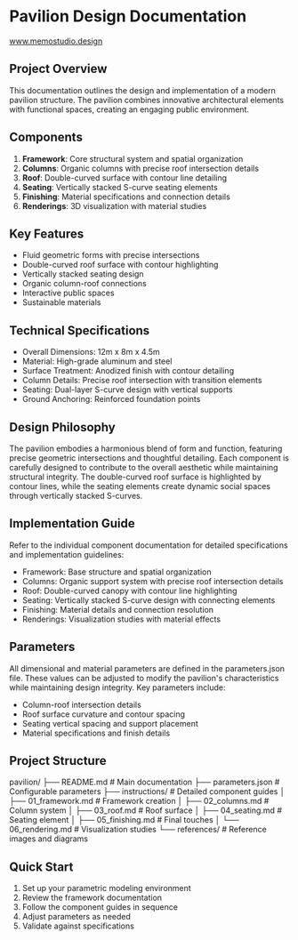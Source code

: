 # Pavilion Design Documentation
www.memostudio.design

## Project Overview
This documentation outlines the design and implementation of a modern pavilion structure. The pavilion combines innovative architectural elements with functional spaces, creating an engaging public environment.

## Components
1. **Framework**: Core structural system and spatial organization
2. **Columns**: Organic columns with precise roof intersection details
3. **Roof**: Double-curved surface with contour line detailing
4. **Seating**: Vertically stacked S-curve seating elements
5. **Finishing**: Material specifications and connection details
6. **Renderings**: 3D visualization with material studies

## Key Features
- Fluid geometric forms with precise intersections
- Double-curved roof surface with contour highlighting
- Vertically stacked seating design
- Organic column-roof connections
- Interactive public spaces
- Sustainable materials

## Technical Specifications
- Overall Dimensions: 12m x 8m x 4.5m
- Material: High-grade aluminum and steel
- Surface Treatment: Anodized finish with contour detailing
- Column Details: Precise roof intersection with transition elements
- Seating: Dual-layer S-curve design with vertical supports
- Ground Anchoring: Reinforced foundation points

## Design Philosophy
The pavilion embodies a harmonious blend of form and function, featuring precise geometric intersections and thoughtful detailing. Each component is carefully designed to contribute to the overall aesthetic while maintaining structural integrity. The double-curved roof surface is highlighted by contour lines, while the seating elements create dynamic social spaces through vertically stacked S-curves.

## Implementation Guide
Refer to the individual component documentation for detailed specifications and implementation guidelines:
- Framework: Base structure and spatial organization
- Columns: Organic support system with precise roof intersection details
- Roof: Double-curved canopy with contour line highlighting
- Seating: Vertically stacked S-curve design with connecting elements
- Finishing: Material details and connection resolution
- Renderings: Visualization studies with material effects

## Parameters
All dimensional and material parameters are defined in the parameters.json file. These values can be adjusted to modify the pavilion's characteristics while maintaining design integrity. Key parameters include:
- Column-roof intersection details
- Roof surface curvature and contour spacing
- Seating vertical spacing and support placement
- Material specifications and finish details

## Project Structure
pavilion/
├── README.md                 # Main documentation
├── parameters.json          # Configurable parameters
├── instructions/           # Detailed component guides
│   ├── 01_framework.md    # Framework creation
│   ├── 02_columns.md      # Column system
│   ├── 03_roof.md         # Roof surface
│   ├── 04_seating.md      # Seating element
│   ├── 05_finishing.md    # Final touches
│   └── 06_rendering.md    # Visualization studies
└── references/            # Reference images and diagrams

## Quick Start
1. Set up your parametric modeling environment
2. Review the framework documentation
3. Follow the component guides in sequence
4. Adjust parameters as needed
5. Validate against specifications
